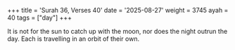 +++
title = 'Surah 36, Verses 40'
date = '2025-08-27'
weight = 3745
ayah = 40
tags = ["day"]
+++

It is not for the sun to catch up with the moon, nor does the night outrun the day. Each is travelling in an orbit of their own.
